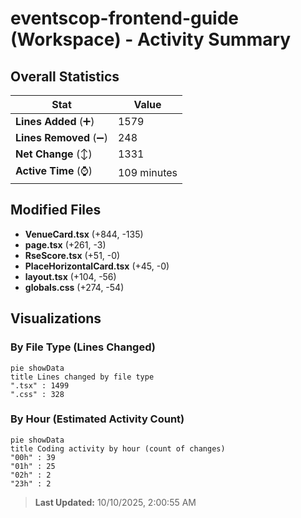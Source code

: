 # eventscop-frontend-guide (Workspace) - Activity Summary 

## Overall Statistics

| Stat                   | Value                                                             |
| ---------------------- | ----------------------------------------------------------------- |
| **Lines Added** (➕)   | 1579                                          |
| **Lines Removed** (➖) | 248                                        |
| **Net Change** (↕)    | 1331                |
| **Active Time** (⌚)   | 109 minutes |


## Modified Files
- **VenueCard.tsx** (+844, -135)
- **page.tsx** (+261, -3)
- **RseScore.tsx** (+51, -0)
- **PlaceHorizontalCard.tsx** (+45, -0)
- **layout.tsx** (+104, -56)
- **globals.css** (+274, -54)

## Visualizations

### By File Type (Lines Changed)

```mermaid
pie showData
title Lines changed by file type
".tsx" : 1499
".css" : 328
```

### By Hour (Estimated Activity Count)

```mermaid
pie showData
title Coding activity by hour (count of changes)
"00h" : 39
"01h" : 25
"02h" : 2
"23h" : 2
```


> **Last Updated:** 10/10/2025, 2:00:55 AM